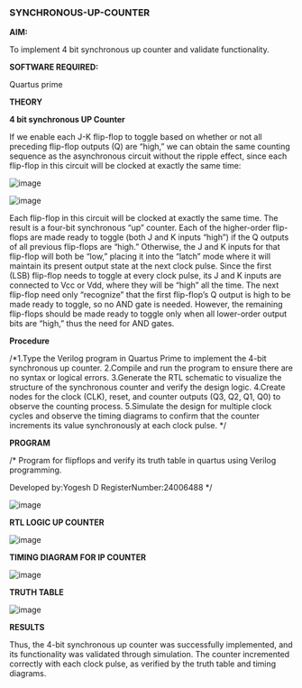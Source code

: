 ### SYNCHRONOUS-UP-COUNTER

**AIM:**

To implement 4 bit synchronous up counter and validate functionality.

**SOFTWARE REQUIRED:**

Quartus prime

**THEORY**

**4 bit synchronous UP Counter**

If we enable each J-K flip-flop to toggle based on whether or not all preceding flip-flop outputs (Q) are “high,” we can obtain the same counting sequence as the asynchronous circuit without the ripple effect, since each flip-flop in this circuit will be clocked at exactly the same time:

![image](https://github.com/naavaneetha/SYNCHRONOUS-UP-COUNTER/assets/154305477/d5db3fa0-e413-404c-b80e-b2f39d82e7e8)


![image](https://github.com/naavaneetha/SYNCHRONOUS-UP-COUNTER/assets/154305477/52cb61eb-d04b-442d-810c-31185a68410b)

Each flip-flop in this circuit will be clocked at exactly the same time.
The result is a four-bit synchronous “up” counter. Each of the higher-order flip-flops are made ready to toggle (both J and K inputs “high”) if the Q outputs of all previous flip-flops are “high.”
Otherwise, the J and K inputs for that flip-flop will both be “low,” placing it into the “latch” mode where it will maintain its present output state at the next clock pulse.
Since the first (LSB) flip-flop needs to toggle at every clock pulse, its J and K inputs are connected to Vcc or Vdd, where they will be “high” all the time.
The next flip-flop need only “recognize” that the first flip-flop’s Q output is high to be made ready to toggle, so no AND gate is needed.
However, the remaining flip-flops should be made ready to toggle only when all lower-order output bits are “high,” thus the need for AND gates.

**Procedure**

/*1.Type the Verilog program in Quartus Prime to implement the 4-bit synchronous up
counter.
2.Compile and run the program to ensure there are no syntax or logical errors.
3.Generate the RTL schematic to visualize the structure of the synchronous counter and
verify the design logic.
4.Create nodes for the clock (CLK), reset, and counter outputs (Q3, Q2, Q1, Q0) to
observe the counting process.
5.Simulate the design for multiple clock cycles and observe the timing diagrams to
confirm that the counter increments its value synchronously at each clock pulse. */

**PROGRAM**

/* Program for flipflops and verify its truth table in quartus using Verilog programming. 

Developed by:Yogesh D RegisterNumber:24006488
*/

![image](https://github.com/user-attachments/assets/5a634248-3211-4b86-9d36-a06104bbb234)


**RTL LOGIC UP COUNTER**

![image](https://github.com/user-attachments/assets/921aa5b5-f82e-4b51-874e-6a661bc7b640)

**TIMING DIAGRAM FOR IP COUNTER**

![image](https://github.com/user-attachments/assets/9c098cc4-9d4b-4a53-b77b-b94b7d5b4cac)

**TRUTH TABLE**

![image](https://github.com/user-attachments/assets/664a4813-9176-45bf-887e-2b73732edc0e)


**RESULTS**

Thus, the 4-bit synchronous up counter was successfully implemented, and its
functionality was validated through simulation. The counter incremented correctly with
each clock pulse, as verified by the truth table and timing diagrams.
